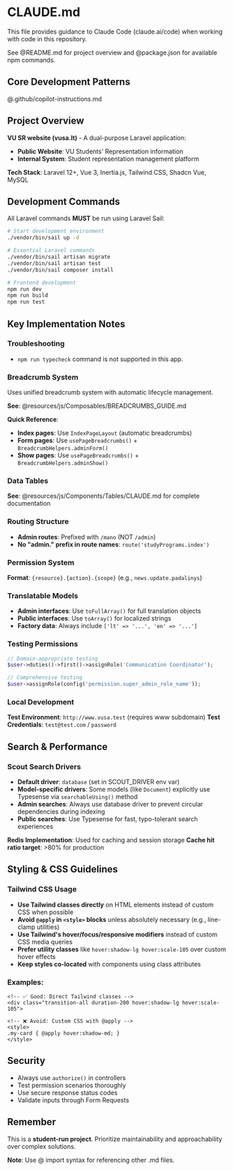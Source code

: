 # CLAUDE.md

This file provides guidance to Claude Code (claude.ai/code) when working with code in this repository.

See @README.md for project overview and @package.json for available npm commands.

## Core Development Patterns

@.github/copilot-instructions.md

## Project Overview

**VU SR website (vusa.lt)** - A dual-purpose Laravel application:
- **Public Website**: VU Students' Representation information
- **Internal System**: Student representation management platform

**Tech Stack**: Laravel 12+, Vue 3, Inertia.js, Tailwind CSS, Shadcn Vue, MySQL

## Development Commands

All Laravel commands **MUST** be run using Laravel Sail:

```bash
# Start development environment
./vendor/bin/sail up -d

# Essential Laravel commands
./vendor/bin/sail artisan migrate
./vendor/bin/sail artisan test
./vendor/bin/sail composer install

# Frontend development
npm run dev
npm run build
npm run test
```

## Key Implementation Notes

### Troubleshooting

- `npm run typecheck` command is not supported in this app.

### Breadcrumb System
Uses unified breadcrumb system with automatic lifecycle management.

**See**: @resources/js/Composables/BREADCRUMBS_GUIDE.md

**Quick Reference**:
- **Index pages**: Use `IndexPageLayout` (automatic breadcrumbs)  
- **Form pages**: Use `usePageBreadcrumbs()` + `BreadcrumbHelpers.adminForm()`
- **Show pages**: Use `usePageBreadcrumbs()` + `BreadcrumbHelpers.adminShow()`

### Data Tables
**See**: @resources/js/Components/Tables/CLAUDE.md for complete documentation

### Routing Structure
- **Admin routes**: Prefixed with `/mano` (NOT `/admin`)
- **No "admin." prefix in route names**: `route('studyPrograms.index')`

### Permission System
**Format**: `{resource}.{action}.{scope}` (e.g., `news.update.padalinys`)

### Translatable Models
- **Admin interfaces**: Use `toFullArray()` for full translation objects
- **Public interfaces**: Use `toArray()` for localized strings  
- **Factory data**: Always include `['lt' => '...', 'en' => '...']`

### Testing Permissions
```php
// Domain-appropriate testing
$user->duties()->first()->assignRole('Communication Coordinator');

// Comprehensive testing
$user->assignRole(config('permission.super_admin_role_name'));
```

### Local Development
**Test Environment**: `http://www.vusa.test` (requires www subdomain)
**Test Credentials**: `test@test.com` / `password`

## Search & Performance

### Scout Search Drivers
- **Default driver**: `database` (set in SCOUT_DRIVER env var)
- **Model-specific drivers**: Some models (like `Document`) explicitly use Typesense via `searchableUsing()` method
- **Admin searches**: Always use database driver to prevent circular dependencies during indexing
- **Public searches**: Use Typesense for fast, typo-tolerant search experiences

**Redis Implementation**: Used for caching and session storage
**Cache hit ratio target**: >80% for production

## Styling & CSS Guidelines

### Tailwind CSS Usage
- **Use Tailwind classes directly** on HTML elements instead of custom CSS when possible
- **Avoid `@apply` in `<style>` blocks** unless absolutely necessary (e.g., line-clamp utilities)
- **Use Tailwind's hover/focus/responsive modifiers** instead of custom CSS media queries
- **Prefer utility classes** like `hover:shadow-lg hover:scale-105` over custom hover effects
- **Keep styles co-located** with components using class attributes

### Examples:
```vue
<!-- ✅ Good: Direct Tailwind classes -->
<div class="transition-all duration-200 hover:shadow-lg hover:scale-105">

<!-- ❌ Avoid: Custom CSS with @apply -->
<style>
.my-card { @apply hover:shadow-md; }
</style>
```

## Security

- Always use `authorize()` in controllers
- Test permission scenarios thoroughly
- Use secure response status codes
- Validate inputs through Form Requests

## Remember

This is a **student-run project**. Prioritize maintainability and approachability over complex solutions.

**Note**: Use @ import syntax for referencing other .md files.